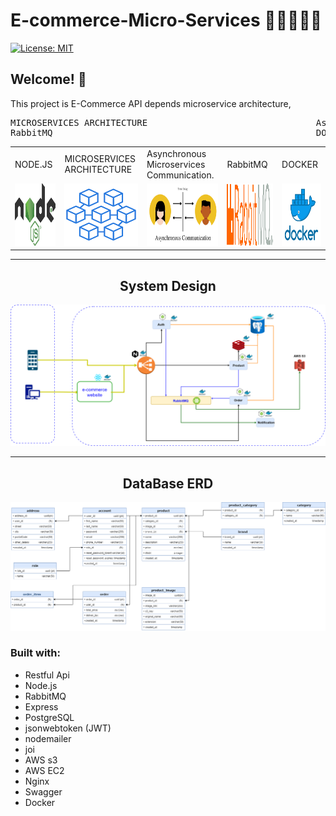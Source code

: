 # E-commerce-Micro-Services 👨‍💻🚀🔥🔥
[![License: MIT](https://img.shields.io/badge/License-MIT-blue.svg)](https://opensource.org/licenses/MIT)


## Welcome! 👋
This project is E-Commerce API depends microservice architecture,
<pre>
MICROSERVICES ARCHITECTURE                                Asynchronous Microservices Communication.    
RabbitMQ                                                  DOCKER
</pre>

<table>
  <tr>
    <td>NODE.JS</td>
    <td>MICROSERVICES ARCHITECTURE  </td>
     <td>Asynchronous Microservices Communication.  </td>
     <td>RabbitMQ</td>
    <td>DOCKER</td>
  </tr>
  <tr>
     <td><img src="Designs/node_image.png" width=200 height=100></td>
    <td><img src="Designs/microservices_image.png" width=200 height=100></td>
    <td><img src="Designs/asynchronous_comm_image.png" width=300 height=100></td>
    <td><img src="Designs/rabbitmq_image.png" width=300 height=100></td>
    <td><img src="Designs/docker_image.png" width=200 height=100></td>
  </tr>
 </table>
 <hr>
 <h2 align="center">System Design</h2>

![System Design](./Designs/last-system_design.png) 

<hr>
 <h2 align="center">DataBase ERD</h2>

![System Design](./Designs/E-commerce_db_erd_final_form.png) 


 ### Built with:

<ul>
<li class="has-line-data" data-line-start="15" data-line-end="16">Restful Api</li>
<li class="has-line-data" data-line-start="16" data-line-end="17">Node.js</li> 
  <li class="has-line-data" data-line-start="16" data-line-end="17">RabbitMQ</li>
<li class="has-line-data" data-line-start="17" data-line-end="18">Express</li>
<li class="has-line-data" data-line-start="18" data-line-end="19">PostgreSQL</li>
<li class="has-line-data" data-line-start="19" data-line-end="20">jsonwebtoken (JWT)</li>
<li class="has-line-data" data-line-start="20" data-line-end="21">nodemailer</li>
<li class="has-line-data" data-line-start="21" data-line-end="22">joi</li>
<li class="has-line-data" data-line-start="21" data-line-end="18">AWS s3</li>
<li class="has-line-data" data-line-start="22" data-line-end="19">AWS EC2</li>
<li class="has-line-data" data-line-start="23" data-line-end="20">Nginx</li>
<li class="has-line-data" data-line-start="24" data-line-end="21">Swagger</li>
<li class="has-line-data" data-line-start="25" data-line-end="22">Docker</li>
</ul>
